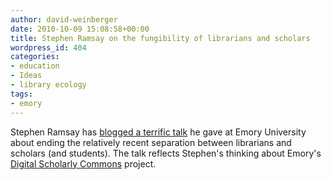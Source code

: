 ```yaml
---
author: david-weinberger
date: 2010-10-09 15:08:58+00:00
title: Stephen Ramsay on the fungibility of librarians and scholars
wordpress_id: 404
categories:
- education
- Ideas
- library ecology
tags:
- emory
---
```


Stephen Ramsay has [blogged a terrific talk](http://lenz.unl.edu/wordpress/?p=266) he gave at Emory University about ending the relatively recent separation between librarians and scholars (and students). The talk reflects Stephen's thinking about Emory's [Digital Scholarly Commons](http://web.library.emory.edu/Digital_Scholarship_Commons) project.
